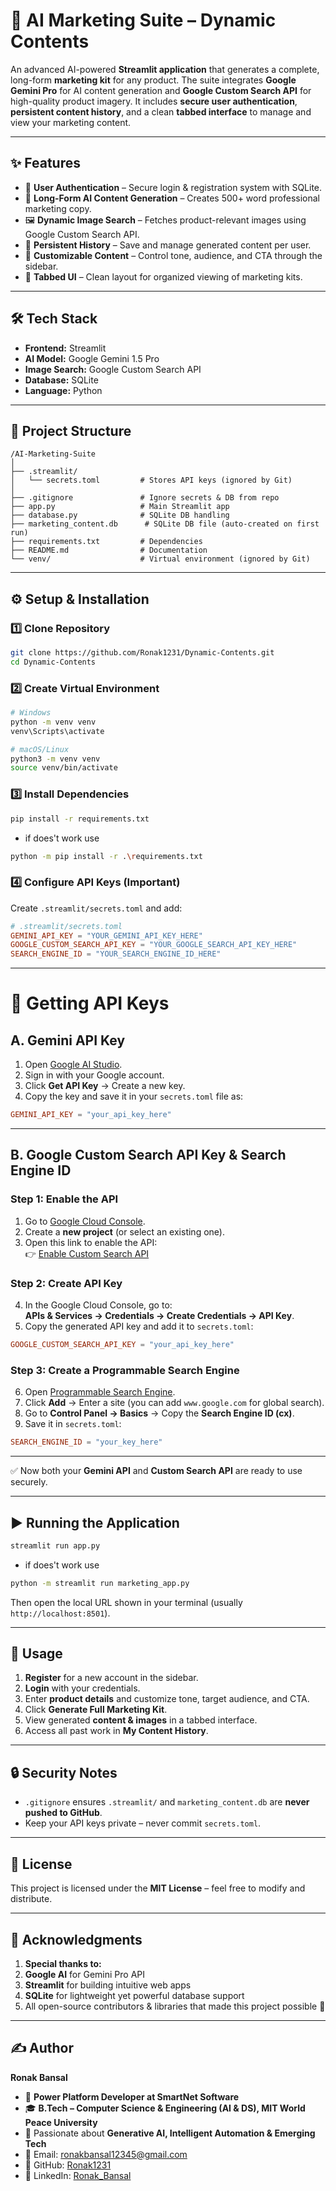 # 🚀 AI Marketing Suite – Dynamic Contents  

An advanced AI-powered **Streamlit application** that generates a complete, long-form **marketing kit** for any product. The suite integrates **Google Gemini Pro** for AI content generation and **Google Custom Search API** for high-quality product imagery. It includes **secure user authentication**, **persistent content history**, and a clean **tabbed interface** to manage and view your marketing content.  

---

## ✨ Features  

- 🔑 **User Authentication** – Secure login & registration system with SQLite.  
- 📝 **Long-Form AI Content Generation** – Creates 500+ word professional marketing copy.  
- 🖼️ **Dynamic Image Search** – Fetches product-relevant images using Google Custom Search API.  
- 📂 **Persistent History** – Save and manage generated content per user.  
- 🎨 **Customizable Content** – Control tone, audience, and CTA through the sidebar.  
- 📑 **Tabbed UI** – Clean layout for organized viewing of marketing kits.  

---

## 🛠️ Tech Stack  

- **Frontend:** Streamlit  
- **AI Model:** Google Gemini 1.5 Pro  
- **Image Search:** Google Custom Search API  
- **Database:** SQLite  
- **Language:** Python  

---

## 📂 Project Structure  

```
/AI-Marketing-Suite
│
├── .streamlit/
│   └── secrets.toml         # Stores API keys (ignored by Git)
│
├── .gitignore               # Ignore secrets & DB from repo
├── app.py                   # Main Streamlit app
├── database.py              # SQLite DB handling
├── marketing_content.db      # SQLite DB file (auto-created on first run)
├── requirements.txt         # Dependencies
├── README.md                # Documentation
└── venv/                    # Virtual environment (ignored by Git)
```

---

## ⚙️ Setup & Installation  

### 1️⃣ Clone Repository  
```bash
git clone https://github.com/Ronak1231/Dynamic-Contents.git
cd Dynamic-Contents
```

### 2️⃣ Create Virtual Environment  
```bash
# Windows
python -m venv venv
venv\Scripts\activate

# macOS/Linux
python3 -m venv venv
source venv/bin/activate
```

### 3️⃣ Install Dependencies  
```bash
pip install -r requirements.txt
```
- if does't work use

```bash
python -m pip install -r .\requirements.txt
```

### 4️⃣ Configure API Keys (**Important**)  
Create `.streamlit/secrets.toml` and add:  

```toml
# .streamlit/secrets.toml
GEMINI_API_KEY = "YOUR_GEMINI_API_KEY_HERE"
GOOGLE_CUSTOM_SEARCH_API_KEY = "YOUR_GOOGLE_SEARCH_API_KEY_HERE"
SEARCH_ENGINE_ID = "YOUR_SEARCH_ENGINE_ID_HERE"
```

---
# 🔑 Getting API Keys  

## A. Gemini API Key  
1. Open [Google AI Studio](https://aistudio.google.com/).  
2. Sign in with your Google account.  
3. Click **Get API Key** → Create a new key.  
4. Copy the key and save it in your `secrets.toml` file as:  

```toml
GEMINI_API_KEY = "your_api_key_here"
```  

---

## B. Google Custom Search API Key & Search Engine ID  

### Step 1: Enable the API  
1. Go to [Google Cloud Console](https://console.cloud.google.com/).  
2. Create a **new project** (or select an existing one).  
3. Open this link to enable the API:  
👉 [Enable Custom Search API](https://console.cloud.google.com/apis/api/customsearch.googleapis.com/)  

### Step 2: Create API Key  
4. In the Google Cloud Console, go to:  
   **APIs & Services → Credentials → Create Credentials → API Key**.  
5. Copy the generated API key and add it to `secrets.toml`:  

```toml
GOOGLE_CUSTOM_SEARCH_API_KEY = "your_api_key_here"
```  

### Step 3: Create a Programmable Search Engine  
6. Open [Programmable Search Engine](https://programmablesearchengine.google.com/).  
7. Click **Add** → Enter a site (you can add `www.google.com` for global search).  
8. Go to **Control Panel → Basics** → Copy the **Search Engine ID (cx)**.  
9. Save it in `secrets.toml`:  

```toml
SEARCH_ENGINE_ID = "your_key_here"
```  

---

✅ Now both your **Gemini API** and **Custom Search API** are ready to use securely.  

---

## ▶️ Running the Application  

```bash
streamlit run app.py
```

- if does't work use

```bash
python -m streamlit run marketing_app.py
```

Then open the local URL shown in your terminal (usually `http://localhost:8501`).  

---

## 📖 Usage  

1. **Register** for a new account in the sidebar.  
2. **Login** with your credentials.  
3. Enter **product details** and customize tone, target audience, and CTA.  
4. Click **Generate Full Marketing Kit**.  
5. View generated **content & images** in a tabbed interface.  
6. Access all past work in **My Content History**.  

---

## 🔒 Security Notes  

- `.gitignore` ensures `.streamlit/` and `marketing_content.db` are **never pushed to GitHub**.  
- Keep your API keys private – never commit `secrets.toml`.  

---

## 📜 License  

This project is licensed under the **MIT License** – feel free to modify and distribute.  

---


## 🤝 Acknowledgments

1. **Special thanks to:**
2. **Google AI** for Gemini Pro API
3. **Streamlit** for building intuitive web apps
4. **SQLite** for lightweight yet powerful database support
5. All open-source contributors & libraries that made this project possible 🎉

---

## ✍️ Author

**Ronak Bansal**    
- 💼 **Power Platform Developer at SmartNet Software**
- 🎓 **B.Tech – Computer Science & Engineering (AI & DS), MIT World Peace University**
- 🤖 Passionate about **Generative AI, Intelligent Automation & Emerging Tech**
- 📧 Email: ronakbansal12345@gmail.com
- 📎 GitHub: [Ronak1231](https://github.com/Ronak1231)
- 🔗 LinkedIn: [Ronak_Bansal](https://www.linkedin.com/in/ronak-bansal-715605253/)
